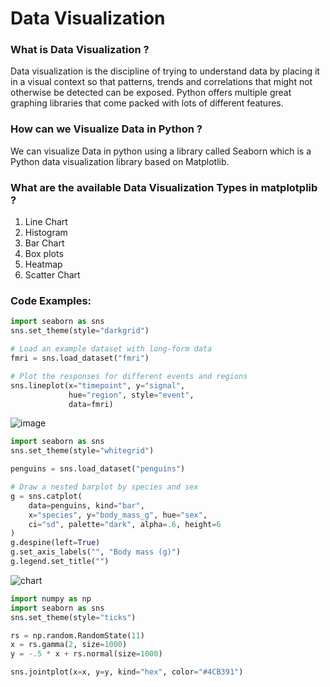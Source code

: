# Data Visualization


### What is Data Visualization ?

Data visualization is the discipline of trying to understand data by placing it in a visual context so that patterns, trends and correlations that might not otherwise be detected can be exposed. Python offers multiple great graphing libraries that come packed with lots of different features.


### How can we Visualize Data in Python ?

We can visualize Data in python using a library called Seaborn which is a Python data visualization library based on Matplotlib.


### What are the available Data Visualization Types in matplotplib ?

1. Line Chart
2. Histogram
3. Bar Chart
4. Box plots
5. Heatmap
6. Scatter Chart


### Code Examples:

```Python
import seaborn as sns
sns.set_theme(style="darkgrid")

# Load an example dataset with long-form data
fmri = sns.load_dataset("fmri")

# Plot the responses for different events and regions
sns.lineplot(x="timepoint", y="signal",
             hue="region", style="event",
             data=fmri)
```

![image](https://seaborn.pydata.org/_images/errorband_lineplots.png)

```Python
import seaborn as sns
sns.set_theme(style="whitegrid")

penguins = sns.load_dataset("penguins")

# Draw a nested barplot by species and sex
g = sns.catplot(
    data=penguins, kind="bar",
    x="species", y="body_mass_g", hue="sex",
    ci="sd", palette="dark", alpha=.6, height=6
)
g.despine(left=True)
g.set_axis_labels("", "Body mass (g)")
g.legend.set_title("")
```

![chart](https://seaborn.pydata.org/_images/grouped_barplot.png)

```Python
import numpy as np
import seaborn as sns
sns.set_theme(style="ticks")

rs = np.random.RandomState(11)
x = rs.gamma(2, size=1000)
y = -.5 * x + rs.normal(size=1000)

sns.jointplot(x=x, y=y, kind="hex", color="#4CB391")
```
